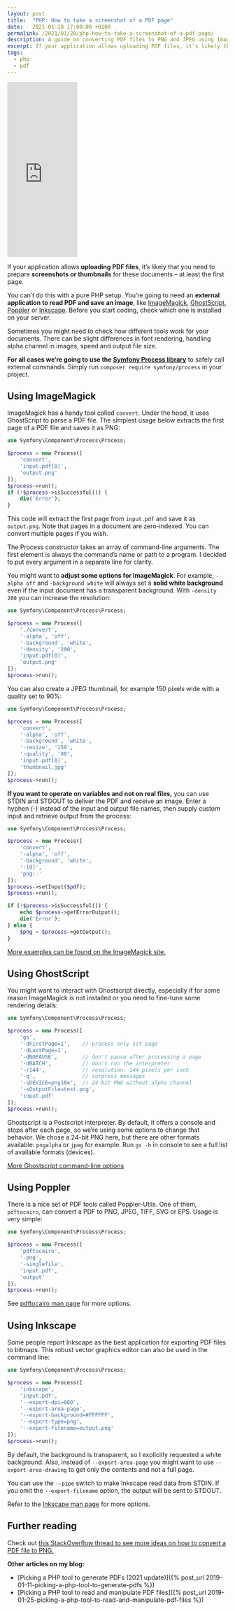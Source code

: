 ```yaml
---
layout: post
title:  "PHP: How to take a screenshot of a PDF page"
date:   2021-01-28 17:00:00 +0100
permalink: /2021/01/28/php-how-to-take-a-screenshot-of-a-pdf-page/
description: A guide on converting PDF files to PNG and JPEG using ImageMagick, GhostScript, Poppler or Inkscape. Choose the best solution for you!
excerpt: If your application allows uploading PDF files, it’s likely that you need to prepare screenshots or thumbnails for these documents – at least the first page.
tags:
  - php
  - pdf
---
```


<aside>
  <iframe width='160' height='400' src='https://leanpub.com/mastering-pdf-with-php/embed' frameborder='0' allowtransparency='true'></iframe>
</aside>

If your application allows **uploading PDF files**, it’s likely that you need to prepare **screenshots or thumbnails** for these documents – at least the first page.

You can’t do this with a pure PHP setup. You’re going to need an **external application to read PDF and save an image**, like [ImageMagick](https://imagemagick.org/), [GhostScript](https://www.ghostscript.com/index.html), [Poppler](https://poppler.freedesktop.org/) or [Inkscape](https://inkscape.org/). Before you start coding, check which one is installed on your server.

Sometimes you might need to check how different tools work for your documents. There can be slight differences in font rendering, handling alpha channel in images, speed and output file size.

**For all cases we’re going to use the [Symfony Process library](https://symfony.com/doc/current/components/process.html)** to safely call external commands. Simply run `composer require symfony/process` in your project.

## Using ImageMagick

ImageMagick has a handy tool called `convert`. Under the hood, it uses GhostScript to parse a PDF file. The simplest usage below extracts the first page of a PDF file and saves it as PNG:

```php
use Symfony\Component\Process\Process;

$process = new Process([
    'convert',
    'input.pdf[0]',
    'output.png'
]);
$process->run();
if (!$process->isSuccessful()) {
    die('Error');
}
```

This code will extract the first page from `input.pdf` and save it as `output.png`. Note that pages in a document are zero-indexed. You can convert multiple pages if you wish.

The Process constructor takes an array of command-line arguments. The first element is always the command’s name or path to a program. I decided to put every argument in a separate line for clarity.

You might want to **adjust some options for ImageMagick**. For example, `-alpha off` and `-background white` will always set a **solid white background** even if the input document has a transparent background. With `-density 200` you can increase the resolution:

```php
use Symfony\Component\Process\Process;

$process = new Process([
    './convert',
    '-alpha', 'off',
    '-background', 'white',
    '-density', '200',
    'input.pdf[0]',
    'output.png'
]);
$process->run();
```

You can also create a JPEG thumbnail, for example 150 pixels wide with a quality set to 90%:

```php
use Symfony\Component\Process\Process;

$process = new Process([
    'convert',
    '-alpha', 'off',
    '-background', 'white',
    '-resize', '150',
    '-quality', '90',
    'input.pdf[0]',
    'thumbnail.jpg'
]);
$process->run();
```

**If you want to operate on variables and not on real files,** you can use STDIN and STDOUT to deliver the PDF and receive an image. Enter a hyphen (-) instead of the input and output file names, then supply custom input and retrieve output from the process:

```php
use Symfony\Component\Process\Process;

$process = new Process([
    'convert',
    '-alpha', 'off',
    '-background', 'white',
    '-[0]',
    'png:-'
]);
$process->setInput($pdf);
$process->run();

if (!$process->isSuccessful()) {
    echo $process->getErrorOutput();
    die('Error');
} else {
    $png = $process->getOutput();
}
```

[More examples can be found on the ImageMagick site.](https://imagemagick.org/script/convert.php)

## Using GhostScript

You might want to interact with Ghostscript directly, especially if for some reason ImageMagick is not installed or you need to fine-tune some rendering details:

```php
use Symfony\Component\Process\Process;

$process = new Process([
    'gs',
    '-dFirstPage=1',    // process only 1st page
    '-dLastPage=1',
    '-dNOPAUSE',        // don't pause after processing a page
    '-dBATCH',          // don't run the interpreter
    '-r144',            // resolution: 144 pixels per inch
    '-q',               // surpress messages
    '-sDEVICE=png16m',  // 24-bit PNG without alpha channel
    '-sOutputFile=test.png',
    'input.pdf'
]);
$process->run();
```

Ghostscript is a Postscript interpreter. By default, it offers a console and stops after each page, so we’re using some options to change that behavior. We chose a 24-bit PNG here, but there are other formats available: `pngalpha` or `jpeg` for example. Run `gs -h` in console to see a full list of available formats (devices).

[More Ghostscript command-line options](https://www.ghostscript.com/doc/current/Use.htm#Options)

## Using Poppler

There is a nice set of PDF tools called Poppler-Utils. One of them, `pdftocairo`, can convert a PDF to PNG, JPEG, TIFF, SVG or EPS. Usage is very simple:

```php
use Symfony\Component\Process\Process;

$process = new Process([
    'pdftocairo',
    '-png',
    '-singlefile',
    'input.pdf',
    'output'
]);
$process->run();
```

See [pdftocairo man page](http://manpages.ubuntu.com/manpages/trusty/man1/pdftocairo.1.html) for more options.

## Using Inkscape

Some people report Inkscape as the best application for exporting PDF files to bitmaps. This robust vector graphics editor can also be used in the command line:

```php
use Symfony\Component\Process\Process;

$process = new Process([
    'inkscape',
    'input.pdf',
    '--export-dpi=600',
    '--export-area-page',
    '--export-background=#FFFFFF',
    '--export-type=png',
    '--export-filename=output.png'
]);
$process->run();
```

By default, the background is transparent, so I explicitly requested a white background. Also, instead of `--export-area-page` you might want to use `--export-area-drawing` to get only the contents and not a full page.

You can use the `--pipe` switch to make Inkscape read data from STDIN. If you omit the `--export-filename` option, the output will be sent to STDOUT.

Refer to the [Inkscape man page](https://inkscape.org/doc/inkscape-man.html) for more options.

## Further reading

Check out [this StackOverflow thread to see more ideas on how to convert a PDF file to PNG.](https://stackoverflow.com/questions/653380/converting-a-pdf-to-png)

**Other articles on my blog:**

* [Picking a PHP tool to generate PDFs (2021 update)]({% post_url 2019-01-11-picking-a-php-tool-to-generate-pdfs %})
* [Picking a PHP tool to read and manipulate PDF files]({% post_url 2019-01-25-picking-a-php-tool-to-read-and-manipulate-pdf-files %})
